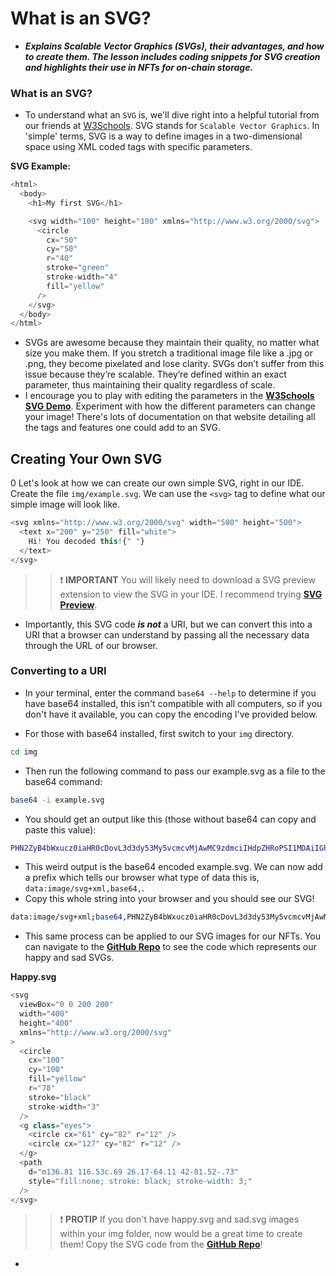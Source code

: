 # What is an SVG?
- ***Explains Scalable Vector Graphics (SVGs), their advantages, and how to create them. The lesson includes coding snippets for SVG creation and highlights their use in NFTs for on-chain storage.***

### What is an SVG?
- To understand what an `SVG` is, we'll dive right into a helpful tutorial from our friends at [W3Schools](https://www.w3schools.com/graphics/svg_intro.asp). SVG stands for `Scalable Vector Graphics`. In 'simple' terms, SVG is a way to define images in a two-dimensional space using XML coded tags with specific parameters.

**SVG Example:**

```js
<html>
  <body>
    <h1>My first SVG</h1>

    <svg width="100" height="100" xmlns="http://www.w3.org/2000/svg">
      <circle
        cx="50"
        cy="50"
        r="40"
        stroke="green"
        stroke-width="4"
        fill="yellow"
      />
    </svg>
  </body>
</html>
```

- SVGs are awesome because they maintain their quality, no matter what size you make them. If you stretch a traditional image file like a .jpg or .png, they become pixelated and lose clarity. SVGs don’t suffer from this issue because they’re scalable. They’re defined within an exact parameter, thus maintaining their quality regardless of scale.
- I encourage you to play with editing the parameters in the **[W3Schools SVG Demo](https://www.w3schools.com/graphics/tryit.asp?filename=trysvg_myfirst)**. Experiment with how the different parameters can change your image! There's lots of documentation on that website detailing all the tags and features one could add to an SVG.

## Creating Your Own SVG
0 Let's look at how we can create our own simple SVG, right in our IDE. Create the file `img/example.svg`. We can use the `<svg>` tag to define what our simple image will look like.

```js
<svg xmlns="http://www.w3.org/2000/svg" width="500" height="500">
  <text x="200" y="250" fill="white">
    Hi! You decoded this!{" "}
  </text>
</svg>
```

>>❗ **IMPORTANT** You will likely need to download a SVG preview extension to view the SVG in your IDE. I recommend trying **[SVG Preview](https://marketplace.visualstudio.com/items?itemName=SimonSiefke.svg-preview)**.

- Importantly, this SVG code _**is not**_ a URI, but we can convert this into a URI that a browser can understand by passing all the necessary data through the URL of our browser.

### Converting to a URI
- In your terminal, enter the command `base64 --help` to determine if you have base64 installed, this isn't compatible with all computers, so if you don't have it available, you can copy the encoding I've provided below.

- For those with base64 installed, first switch to your `img` directory.

```bash
cd img
```

- Then run the following command to pass our example.svg as a file to the base64 command:

```bash
base64 -i example.svg
```

- You should get an output like this (those without base64 can copy and paste this value):

```bash
PHN2ZyB4bWxucz0iaHR0cDovL3d3dy53My5vcmcvMjAwMC9zdmciIHdpZHRoPSI1MDAiIGhlaWdodD0iNTAwIj4KPHRleHQgeD0iMjAwIiB5PSIyNTAiIGZpbGw9IndoaXRlIj5IaSEgWW91IGRlY29kZWQgdGhpcyEgPC90ZXh0Pgo8L3N2Zz4=
```

- This weird output is the base64 encoded example.svg. We can now add a prefix which tells our browser what type of data this is, `data:image/svg+xml,base64,`.
- Copy this whole string into your browser and you should see our SVG!

```bash
data:image/svg+xml;base64,PHN2ZyB4bWxucz0iaHR0cDovL3d3dy53My5vcmcvMjAwMC9zdmciIHdpZHRoPSI1MDAiIGhlaWdodD0iNTAwIj4KPHRleHQgeD0iMjAwIiB5PSIyNTAiIGZpbGw9IndoaXRlIj5IaSEgWW91IGRlY29kZWQgdGhpcyEgPC90ZXh0Pgo8L3N2Zz4=
```

- This same process can be applied to our SVG images for our NFTs. You can navigate to the **[GitHub Repo](https://github.com/Cyfrin/foundry-nft-f23/blob/main/images/dynamicNft/happy.svg?short_path=224d82e)** to see the code which represents our happy and sad SVGs.

**Happy.svg**

```js
<svg
  viewBox="0 0 200 200"
  width="400"
  height="400"
  xmlns="http://www.w3.org/2000/svg"
>
  <circle
    cx="100"
    cy="100"
    fill="yellow"
    r="78"
    stroke="black"
    stroke-width="3"
  />
  <g class="eyes">
    <circle cx="61" cy="82" r="12" />
    <circle cx="127" cy="82" r="12" />
  </g>
  <path
    d="m136.81 116.53c.69 26.17-64.11 42-81.52-.73"
    style="fill:none; stroke: black; stroke-width: 3;"
  />
</svg>
```

>>❗ **PROTIP** If you don't have happy.svg and sad.svg images within your img folder, now would be a great time to create them! Copy the SVG code from the **[GitHub Repo](https://github.com/Cyfrin/foundry-nft-f23/tree/main/images/dynamicNft)**!

- 